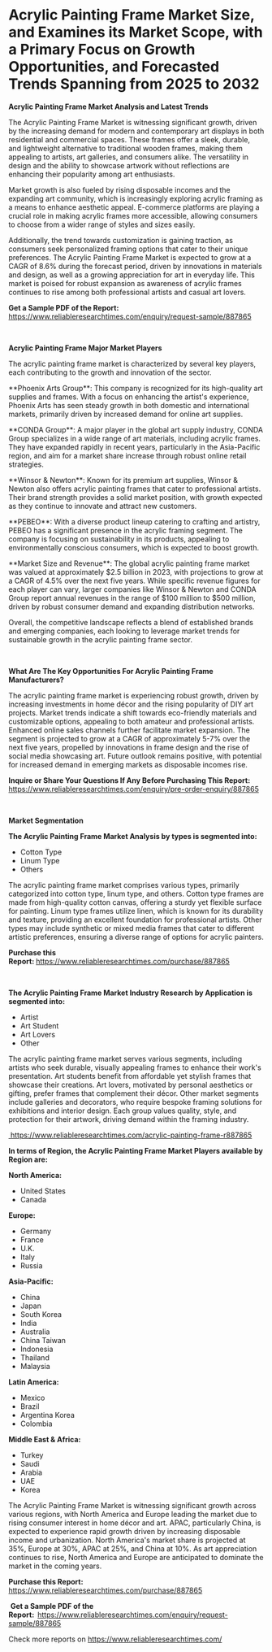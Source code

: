 <p><h1>Acrylic Painting Frame Market Size, and Examines its Market Scope, with a Primary Focus on Growth Opportunities, and Forecasted Trends Spanning from 2025 to 2032</h1></p><p><strong>Acrylic Painting Frame Market Analysis and Latest Trends</strong></p>
<p><p>The Acrylic Painting Frame Market is witnessing significant growth, driven by the increasing demand for modern and contemporary art displays in both residential and commercial spaces. These frames offer a sleek, durable, and lightweight alternative to traditional wooden frames, making them appealing to artists, art galleries, and consumers alike. The versatility in design and the ability to showcase artwork without reflections are enhancing their popularity among art enthusiasts.</p><p>Market growth is also fueled by rising disposable incomes and the expanding art community, which is increasingly exploring acrylic framing as a means to enhance aesthetic appeal. E-commerce platforms are playing a crucial role in making acrylic frames more accessible, allowing consumers to choose from a wider range of styles and sizes easily.</p><p>Additionally, the trend towards customization is gaining traction, as consumers seek personalized framing options that cater to their unique preferences. The Acrylic Painting Frame Market is expected to grow at a CAGR of 8.6% during the forecast period, driven by innovations in materials and design, as well as a growing appreciation for art in everyday life. This market is poised for robust expansion as awareness of acrylic frames continues to rise among both professional artists and casual art lovers.</p></p>
<p><strong>Get a Sample PDF of the Report:&nbsp;</strong> <a href="https://www.reliableresearchtimes.com/enquiry/request-sample/887865?utm_campaign=1994&utm_medium=2&utm_source=Github&utm_content=ia&utm_term=06022025&utm_id=acrylic-painting-frame">https://www.reliableresearchtimes.com/enquiry/request-sample/887865</a></p>
<p>&nbsp;</p>
<p><strong>Acrylic Painting Frame Major Market Players</strong></p>
<p><p>The acrylic painting frame market is characterized by several key players, each contributing to the growth and innovation of the sector. </p><p>**Phoenix Arts Group**: This company is recognized for its high-quality art supplies and frames. With a focus on enhancing the artist's experience, Phoenix Arts has seen steady growth in both domestic and international markets, primarily driven by increased demand for online art supplies.</p><p>**CONDA Group**: A major player in the global art supply industry, CONDA Group specializes in a wide range of art materials, including acrylic frames. They have expanded rapidly in recent years, particularly in the Asia-Pacific region, and aim for a market share increase through robust online retail strategies.</p><p>**Winsor & Newton**: Known for its premium art supplies, Winsor & Newton also offers acrylic painting frames that cater to professional artists. Their brand strength provides a solid market position, with growth expected as they continue to innovate and attract new customers.</p><p>**PEBEO**: With a diverse product lineup catering to crafting and artistry, PEBEO has a significant presence in the acrylic framing segment. The company is focusing on sustainability in its products, appealing to environmentally conscious consumers, which is expected to boost growth.</p><p>**Market Size and Revenue**: The global acrylic painting frame market was valued at approximately $2.5 billion in 2023, with projections to grow at a CAGR of 4.5% over the next five years. While specific revenue figures for each player can vary, larger companies like Winsor & Newton and CONDA Group report annual revenues in the range of $100 million to $500 million, driven by robust consumer demand and expanding distribution networks.</p><p>Overall, the competitive landscape reflects a blend of established brands and emerging companies, each looking to leverage market trends for sustainable growth in the acrylic painting frame sector.</p></p>
<p>&nbsp;</p>
<p><strong>What Are The Key Opportunities For Acrylic Painting Frame Manufacturers?</strong></p>
<p><p>The acrylic painting frame market is experiencing robust growth, driven by increasing investments in home décor and the rising popularity of DIY art projects. Market trends indicate a shift towards eco-friendly materials and customizable options, appealing to both amateur and professional artists. Enhanced online sales channels further facilitate market expansion. The segment is projected to grow at a CAGR of approximately 5-7% over the next five years, propelled by innovations in frame design and the rise of social media showcasing art. Future outlook remains positive, with potential for increased demand in emerging markets as disposable incomes rise.</p></p>
<p><strong>Inquire or Share Your Questions If Any Before Purchasing This Report:</strong> <a href="https://www.reliableresearchtimes.com/enquiry/pre-order-enquiry/887865?utm_campaign=1994&utm_medium=2&utm_source=Github&utm_content=ia&utm_term=06022025&utm_id=acrylic-painting-frame">https://www.reliableresearchtimes.com/enquiry/pre-order-enquiry/887865</a></p>
<p>&nbsp;</p>
<p><strong>Market Segmentation</strong></p>
<p><strong>The Acrylic Painting Frame Market Analysis by types is segmented into:</strong></p>
<p><ul><li>Cotton Type</li><li>Linum Type</li><li>Others</li></ul></p>
<p><p>The acrylic painting frame market comprises various types, primarily categorized into cotton type, linum type, and others. Cotton type frames are made from high-quality cotton canvas, offering a sturdy yet flexible surface for painting. Linum type frames utilize linen, which is known for its durability and texture, providing an excellent foundation for professional artists. Other types may include synthetic or mixed media frames that cater to different artistic preferences, ensuring a diverse range of options for acrylic painters.</p></p>
<p><strong>Purchase this Report:&nbsp;</strong><a href="https://www.reliableresearchtimes.com/purchase/887865?utm_campaign=1994&utm_medium=2&utm_source=Github&utm_content=ia&utm_term=06022025&utm_id=acrylic-painting-frame">https://www.reliableresearchtimes.com/purchase/887865</a></p>
<p>&nbsp;</p>
<p><strong>The Acrylic Painting Frame Market Industry Research by Application is segmented into:</strong></p>
<p><ul><li>Artist</li><li>Art Student</li><li>Art Lovers</li><li>Other</li></ul></p>
<p><p>The acrylic painting frame market serves various segments, including artists who seek durable, visually appealing frames to enhance their work's presentation. Art students benefit from affordable yet stylish frames that showcase their creations. Art lovers, motivated by personal aesthetics or gifting, prefer frames that complement their décor. Other market segments include galleries and decorators, who require bespoke framing solutions for exhibitions and interior design. Each group values quality, style, and protection for their artwork, driving demand within the framing industry.</p></p>
<p><a href="https://www.reliableresearchtimes.com/acrylic-painting-frame-r887865?utm_campaign=1994&utm_medium=2&utm_source=Github&utm_content=ia&utm_term=06022025&utm_id=acrylic-painting-frame">&nbsp;https://www.reliableresearchtimes.com/acrylic-painting-frame-r887865</a></p>
<p><strong>In terms of Region, the Acrylic Painting Frame Market Players available by Region are:</strong></p>
<p>
    <p> <strong> North America: </strong>
        <ul>
            <li>United States</li>
            <li>Canada</li>
        </ul>
        </p> 
    <p> <strong> Europe: </strong>
        <ul>
            <li>Germany</li>
            <li>France</li>
            <li>U.K.</li>
            <li>Italy</li>
            <li>Russia</li>
        </ul>
        </p> 
    <p> <strong> Asia-Pacific: </strong>
        <ul>
            <li>China</li>
            <li>Japan</li>
            <li>South Korea</li>
            <li>India</li>
            <li>Australia</li>
            <li>China Taiwan</li>
            <li>Indonesia</li>
            <li>Thailand</li>
            <li>Malaysia</li>
        </ul>
        </p> 
    <p> <strong> Latin America: </strong>
        <ul>
            <li>Mexico</li>
            <li>Brazil</li>
            <li>Argentina Korea</li>
            <li>Colombia</li>
        </ul>
        </p> 
    <p> <strong> Middle East & Africa: </strong>
        <ul>
            <li>Turkey</li>
            <li>Saudi</li>
            <li>Arabia</li>
            <li>UAE</li>
            <li>Korea</li>
        </ul>
    </p>
    </p>
<p><p>The Acrylic Painting Frame Market is witnessing significant growth across various regions, with North America and Europe leading the market due to rising consumer interest in home décor and art. APAC, particularly China, is expected to experience rapid growth driven by increasing disposable income and urbanization. North America's market share is projected at 35%, Europe at 30%, APAC at 25%, and China at 10%. As art appreciation continues to rise, North America and Europe are anticipated to dominate the market in the coming years.</p></p>
<p><strong>Purchase this Report: </strong><a href="https://www.reliableresearchtimes.com/purchase/887865?utm_campaign=1994&utm_medium=2&utm_source=Github&utm_content=ia&utm_term=06022025&utm_id=acrylic-painting-frame">https://www.reliableresearchtimes.com/purchase/887865</a></p>
<p>&nbsp;<strong>Get a Sample PDF of the Report:&nbsp;&nbsp;</strong><a href="https://www.reliableresearchtimes.com/enquiry/request-sample/887865?utm_campaign=1994&utm_medium=2&utm_source=Github&utm_content=ia&utm_term=06022025&utm_id=acrylic-painting-frame">https://www.reliableresearchtimes.com/enquiry/request-sample/887865</a></p>
<p><strong></strong></p>
<p>Check more reports on <a href="https://www.reliableresearchtimes.com/?utm_campaign=1994&utm_medium=2&utm_source=Github&utm_content=ia&utm_term=06022025&utm_id=acrylic-painting-frame">https://www.reliableresearchtimes.com/</a></p>